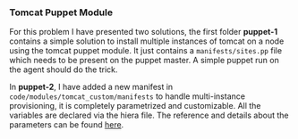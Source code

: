 ### Tomcat Puppet Module

For this problem I have presented two solutions, the first folder **puppet-1** contains a simple solution to install multiple instances of tomcat on a node using the tomcat puppet module. It just contains a `manifests/sites.pp` file which needs to be present on the puppet master. A simple puppet run on the agent should do the trick.


In **puppet-2**, I have added a new manifest in `code/modules/tomcat_custom/manifests` to handle multi-instance provisioning, it is completely parametrized and customizable. All the variables are declared via the hiera file. The reference and details about the parameters can be found [here](https://github.com/puppetlabs/puppetlabs-tomcat). 
